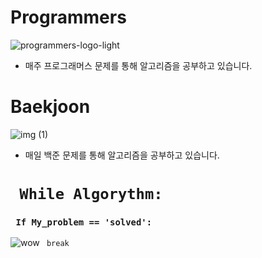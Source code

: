 # Programmers

![programmers-logo-light](https://user-images.githubusercontent.com/75519839/161463333-6070a1aa-e43b-4ec4-90e9-fdfcf27323d7.png)

- 매주 프로그래머스 문제를 통해 알고리즘을 공부하고 있습니다.

# Baekjoon

![img (1)](https://user-images.githubusercontent.com/75519839/161463312-a692b771-03f7-43bc-96c0-840f855ac31a.jpeg)


- 매일 백준 문제를 통해 알고리즘을 공부하고 있습니다.

# <code> While Algorythm: </code>

### <code> If My_problem == 'solved': </code>

![wow](https://user-images.githubusercontent.com/75519839/168439947-97d6dfee-beba-43ae-b4d8-73a01883ca86.gif) <code> break </code>
